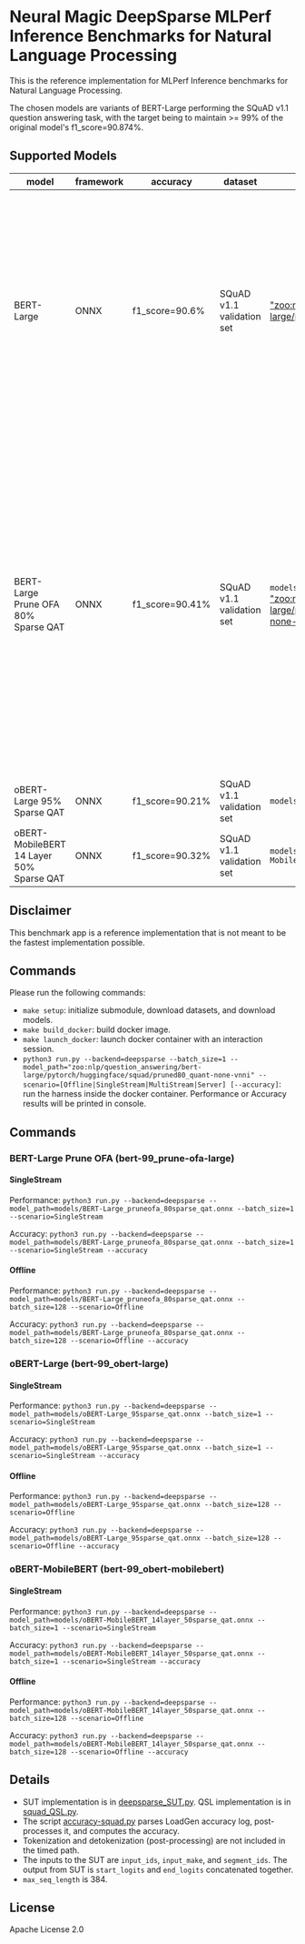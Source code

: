 # Neural Magic DeepSparse MLPerf Inference Benchmarks for Natural Language Processing

This is the reference implementation for MLPerf Inference benchmarks for Natural Language Processing.

The chosen models are variants of BERT-Large performing the SQuAD v1.1 question answering task, with the target being to maintain >= 99% of the original model's f1_score=90.874%.

## Supported Models

| model | framework | accuracy | dataset | model link | precision | notes |
| ----- | --------- | -------- | ------- | ---------- | --------- | ----- |
| BERT-Large | ONNX | f1_score=90.6% | SQuAD v1.1 validation set | ["zoo:nlp/question_answering/bert-large/pytorch/huggingface/squad/base-none"](https://sparsezoo.neuralmagic.com/models/nlp%2Fquestion_answering%2Fbert-large%2Fpytorch%2Fhuggingface%2Fsquad%2Fbase-none) | fp32 | This model is the result of fine-tuning the BERT large uncased model on the SQuAD v1.1 datasets. It achieves 90.6% accuracy on the validation dataset. See the included recipe for training instructions. |
| BERT-Large Prune OFA 80% Sparse QAT | ONNX | f1_score=90.41% | SQuAD v1.1 validation set | `models/BERT-Large_pruneofa_80sparse_qat.onnx` or ["zoo:nlp/question_answering/bert-large/pytorch/huggingface/squad/pruned80_quant-none-vnni"](https://sparsezoo.neuralmagic.com/models/nlp%2Fquestion_answering%2Fbert-large%2Fpytorch%2Fhuggingface%2Fsquad%2Fpruned80_quant-none-vnni) | int8 | This model is the result of sparse transferring the 80% pruned BERT large uncased model, created using Prune OFA method described in Prune Once for All: Sparse Pre-Trained Language Models, to the SQuAD v1.1 datasets, then quantizing the resulting sparse model. |
| oBERT-Large 95% Sparse QAT | ONNX | f1_score=90.21% | SQuAD v1.1 validation set | `models/oBERT-Large_95sparse_qat.onnx` | int8 | |
| oBERT-MobileBERT 14 Layer 50% Sparse QAT | ONNX | f1_score=90.32% | SQuAD v1.1 validation set | `models/oBERT-MobileBERT_14layer_50sparse_qat.onnx` | int8 | |

## Disclaimer
This benchmark app is a reference implementation that is not meant to be the fastest implementation possible.

## Commands

Please run the following commands:

- `make setup`: initialize submodule, download datasets, and download models.
- `make build_docker`: build docker image.
- `make launch_docker`: launch docker container with an interaction session.
- `python3 run.py --backend=deepsparse --batch_size=1 --model_path="zoo:nlp/question_answering/bert-large/pytorch/huggingface/squad/pruned80_quant-none-vnni" --scenario=[Offline|SingleStream|MultiStream|Server] [--accuracy]`: run the harness inside the docker container. Performance or Accuracy results will be printed in console.

## Commands

### BERT-Large Prune OFA (bert-99_prune-ofa-large)

#### SingleStream
Performance: `python3 run.py --backend=deepsparse --model_path=models/BERT-Large_pruneofa_80sparse_qat.onnx --batch_size=1 --scenario=SingleStream`

Accuracy: `python3 run.py --backend=deepsparse --model_path=models/BERT-Large_pruneofa_80sparse_qat.onnx --batch_size=1 --scenario=SingleStream --accuracy`

#### Offline
Performance: `python3 run.py --backend=deepsparse --model_path=models/BERT-Large_pruneofa_80sparse_qat.onnx --batch_size=128 --scenario=Offline`

Accuracy: `python3 run.py --backend=deepsparse --model_path=models/BERT-Large_pruneofa_80sparse_qat.onnx --batch_size=128 --scenario=Offline --accuracy`

### oBERT-Large (bert-99_obert-large)

#### SingleStream
Performance: `python3 run.py --backend=deepsparse --model_path=models/oBERT-Large_95sparse_qat.onnx --batch_size=1 --scenario=SingleStream`

Accuracy: `python3 run.py --backend=deepsparse --model_path=models/oBERT-Large_95sparse_qat.onnx --batch_size=1 --scenario=SingleStream --accuracy`

#### Offline
Performance: `python3 run.py --backend=deepsparse --model_path=models/oBERT-Large_95sparse_qat.onnx --batch_size=128 --scenario=Offline`

Accuracy: `python3 run.py --backend=deepsparse --model_path=models/oBERT-Large_95sparse_qat.onnx --batch_size=128 --scenario=Offline --accuracy`

### oBERT-MobileBERT (bert-99_obert-mobilebert)

#### SingleStream
Performance: `python3 run.py --backend=deepsparse --model_path=models/oBERT-MobileBERT_14layer_50sparse_qat.onnx --batch_size=1 --scenario=SingleStream`

Accuracy: `python3 run.py --backend=deepsparse --model_path=models/oBERT-MobileBERT_14layer_50sparse_qat.onnx --batch_size=1 --scenario=SingleStream --accuracy`

#### Offline
Performance: `python3 run.py --backend=deepsparse --model_path=models/oBERT-MobileBERT_14layer_50sparse_qat.onnx --batch_size=128 --scenario=Offline`

Accuracy: `python3 run.py --backend=deepsparse --model_path=models/oBERT-MobileBERT_14layer_50sparse_qat.onnx --batch_size=128 --scenario=Offline --accuracy`

## Details

- SUT implementation is in [deepsparse_SUT.py](tf_SUT.py). QSL implementation is in [squad_QSL.py](squad_QSL.py).
- The script [accuracy-squad.py](accuracy-squad.py) parses LoadGen accuracy log, post-processes it, and computes the accuracy.
- Tokenization and detokenization (post-processing) are not included in the timed path.
- The inputs to the SUT are `input_ids`, `input_make`, and `segment_ids`. The output from SUT is `start_logits` and `end_logits` concatenated together.
- `max_seq_length` is 384.

## License

Apache License 2.0
